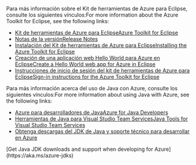 <span data-ttu-id="c9525-101">Para más información sobre el Kit de herramientas de Azure para Eclipse, consulte los siguientes vínculos:</span><span class="sxs-lookup"><span data-stu-id="c9525-101">For more information about the Azure Toolkit for Eclipse, see the following links:</span></span> 

* [<span data-ttu-id="c9525-102">Kit de herramientas de Azure para Eclipse</span><span class="sxs-lookup"><span data-stu-id="c9525-102">Azure Toolkit for Eclipse</span></span>](../eclipse/azure-toolkit-for-eclipse.md) 
* [<span data-ttu-id="c9525-103">Notas de la versión</span><span class="sxs-lookup"><span data-stu-id="c9525-103">Release Notes</span></span>](https://github.com/Microsoft/azure-tools-for-java/releases) 
* [<span data-ttu-id="c9525-104">Instalación del Kit de herramientas de Azure para Eclipse</span><span class="sxs-lookup"><span data-stu-id="c9525-104">Installing the Azure Toolkit for Eclipse</span></span>](../eclipse/azure-toolkit-for-eclipse-installation.md) 
* [<span data-ttu-id="c9525-105">Creación de una aplicación web Hello World para Azure en Eclipse</span><span class="sxs-lookup"><span data-stu-id="c9525-105">Create a Hello World web app for Azure in Eclipse</span></span>](../eclipse/azure-toolkit-for-eclipse-create-hello-world-web-app.md) 
* [<span data-ttu-id="c9525-106">Instrucciones de inicio de sesión del kit de herramientas de Azure para Eclipse</span><span class="sxs-lookup"><span data-stu-id="c9525-106">Sign-in instructions for the Azure Toolkit for Eclipse</span></span>](../eclipse/azure-toolkit-for-eclipse-sign-in-instructions.md) 

<span data-ttu-id="c9525-107">Para más información acerca del uso de Java con Azure, consulte los siguientes vínculos:</span><span class="sxs-lookup"><span data-stu-id="c9525-107">For more information about using Java with Azure, see the following links:</span></span> 

* [<span data-ttu-id="c9525-108">Azure para desarrolladores de Java</span><span class="sxs-lookup"><span data-stu-id="c9525-108">Azure for Java Developers</span></span>](https://docs.microsoft.com/java/azure/) 
* [<span data-ttu-id="c9525-109">Herramientas de Java para Visual Studio Team Services</span><span class="sxs-lookup"><span data-stu-id="c9525-109">Java Tools for Visual Studio Team Services</span></span>](/azure/devops/java/)
* <span data-ttu-id="c9525-110">[Obtenga descargas del JDK de Java y soporte técnico para desarrollar en Azure](https://aka.ms/azure-jdks)
<!-- TODO: Add URLs for Java in VSCode here --></span><span class="sxs-lookup"><span data-stu-id="c9525-110">[Get Java JDK downloads and support when developing for Azure](https://aka.ms/azure-jdks)
<!-- TODO: Add URLs for Java in VSCode here --></span></span> 
